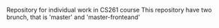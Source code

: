 Repository for individual work in CS261 course
This repository have two brunch, that is 'master' and 'master-fronteand'
